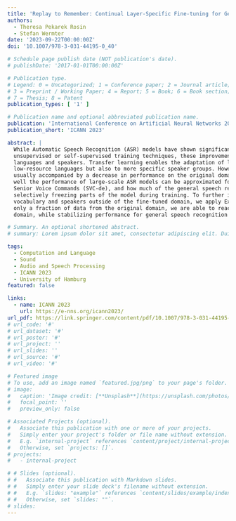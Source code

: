 ```yaml
---
title: 'Replay to Remember: Continual Layer-Specific Fine-tuning for German Speech Recognition'
authors:
  - Theresa Pekarek Rosin
  - Stefan Wermter
date: '2023-09-22T00:00:00Z'
doi: '10.1007/978-3-031-44195-0_40'

# Schedule page publish date (NOT publication's date).
# publishDate: '2017-01-01T00:00:00Z'

# Publication type.
# Legend: 0 = Uncategorized; 1 = Conference paper; 2 = Journal article;
# 3 = Preprint / Working Paper; 4 = Report; 5 = Book; 6 = Book section;
# 7 = Thesis; 8 = Patent
publication_types: [ '1' ]

# Publication name and optional abbreviated publication name.
publication: 'International Conference on Artificial Neural Networks 2023'
publication_short: 'ICANN 2023'

abstract: |
  While Automatic Speech Recognition (ASR) models have shown significant advances with the introduction of
  unsupervised or self-supervised training techniques, these improvements are still only limited to a subsection of
  languages and speakers. Transfer learning enables the adaptation of large-scale multilingual models to not only
  low-resource languages but also to more specific speaker groups. However, fine-tuning on data from new domains is
  usually accompanied by a decrease in performance on the original domain. Therefore, in our experiments, we examine how
  well the performance of large-scale ASR models can be approximated for smaller domains, with our own dataset of German
  Senior Voice Commands (SVC-de), and how much of the general speech recognition performance can be preserved by
  selectively freezing parts of the model during training. To further increase the robustness of the ASR model to
  vocabulary and speakers outside of the fine-tuned domain, we apply Experience Replay for continual learning. By adding
  only a fraction of data from the original domain, we are able to reach Word-Error-Rates (WERs) below 5% on the new
  domain, while stabilizing performance for general speech recognition at acceptable WERs.

# Summary. An optional shortened abstract.
# summary: Lorem ipsum dolor sit amet, consectetur adipiscing elit. Duis posuere tellus ac convallis placerat. Proin tincidunt magna sed ex sollicitudin condimentum.

tags:
  - Computation and Language
  - Sound
  - Audio and Speech Processing
  - ICANN 2023
  - University of Hamburg
featured: false

links:
  - name: ICANN 2023
    url: https://e-nns.org/icann2023/
url_pdf: https://link.springer.com/content/pdf/10.1007/978-3-031-44195-0_40
# url_code: '#'
# url_dataset: '#'
# url_poster: '#'
# url_project: ''
# url_slides: ''
# url_source: '#'
# url_video: '#'

# Featured image
# To use, add an image named `featured.jpg/png` to your page's folder.
# image:
#   caption: 'Image credit: [**Unsplash**](https://unsplash.com/photos/s9CC2SKySJM)'
#   focal_point: ''
#   preview_only: false

# Associated Projects (optional).
#   Associate this publication with one or more of your projects.
#   Simply enter your project's folder or file name without extension.
#   E.g. `internal-project` references `content/project/internal-project/index.md`.
#   Otherwise, set `projects: []`.
# projects:
#   - internal-project

# # Slides (optional).
# #   Associate this publication with Markdown slides.
# #   Simply enter your slide deck's filename without extension.
# #   E.g. `slides: "example"` references `content/slides/example/index.md`.
# #   Otherwise, set `slides: ""`.
# slides:
---
```

